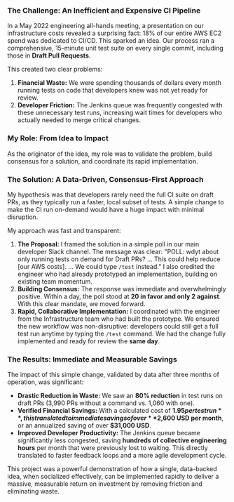 ### **The Challenge: An Inefficient and Expensive CI Pipeline**

In a May 2022 engineering all-hands meeting, a presentation on our infrastructure costs revealed a surprising fact: 18% of our entire AWS EC2 spend was dedicated to CI/CD. This sparked an idea. Our process ran a comprehensive, 15-minute unit test suite on every single commit, including those in **Draft Pull Requests**.

This created two clear problems:
1.  **Financial Waste:** We were spending thousands of dollars every month running tests on code that developers knew was not yet ready for review.
2.  **Developer Friction:** The Jenkins queue was frequently congested with these unnecessary test runs, increasing wait times for developers who actually needed to merge critical changes.

### **My Role: From Idea to Impact**

As the originator of the idea, my role was to validate the problem, build consensus for a solution, and coordinate its rapid implementation.

### **The Solution: A Data-Driven, Consensus-First Approach**

My hypothesis was that developers rarely need the full CI suite on draft PRs, as they typically run a faster, local subset of tests. A simple change to make the CI run on-demand would have a huge impact with minimal disruption.

My approach was fast and transparent:
1.  **The Proposal:** I framed the solution in a simple poll in our main developer Slack channel. The message was clear: "POLL: wdyt about only running tests on demand for Draft PRs? ... This could help reduce [our AWS costs]. ... We could type `/test` instead." I also credited the engineer who had already prototyped an implementation, building on existing team momentum.
2.  **Building Consensus:** The response was immediate and overwhelmingly positive. Within a day, the poll stood at **20 in favor and only 2 against**. With this clear mandate, we moved forward.
3.  **Rapid, Collaborative Implementation:** I coordinated with the engineer from the Infrastructure team who had built the prototype. We ensured the new workflow was non-disruptive: developers could still get a full test run anytime by typing the `/test` command. We had the change fully implemented and ready for review the **same day**.

### **The Results: Immediate and Measurable Savings**

The impact of this simple change, validated by data after three months of operation, was significant:
*   **Drastic Reduction in Waste:** We saw an **80% reduction** in test runs on draft PRs (3,990 PRs without a command vs. 1,060 with one).
*   **Verified Financial Savings:** With a calculated cost of **$1.95 per test run**, this translated to immediate savings of over **$2,600 USD per month**, or an annualized saving of over **$31,000 USD**.
*   **Improved Developer Productivity:** The Jenkins queue became significantly less congested, saving **hundreds of collective engineering hours** per month that were previously lost to waiting. This directly translated to faster feedback loops and a more agile development cycle.

This project was a powerful demonstration of how a single, data-backed idea, when socialized effectively, can be implemented rapidly to deliver a massive, measurable return on investment by removing friction and eliminating waste.
